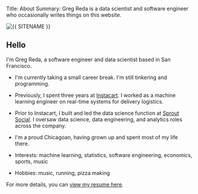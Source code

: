 Title: About
Summary: Greg Reda is a data scientist and software engineer who occasionally writes things on this website.

<img class="headshot" src="/images/headshot.jpg" alt="{{ SITENAME }}">

## Hello 

I'm Greg Reda, a software engineer and data scientist based in San Francisco.

- I'm currently taking a small career break. I'm still tinkering and programming.

- Previously, I spent three years at [Instacart](https://instacart.com). I worked as a machine learning engineer on real-time systems for delivery logistics.

- Prior to Instacart, I built and led the data science function at [Sprout Social](https://sproutsocial.com/). I oversaw data science, data engineering, and analytics roles across the company.

- I'm a proud Chicagoan, having grown up and spent most of my life there.

- Interests: machine learning, statistics, software engineering, economics, sports, music

- Hobbies: music, running, pizza making

For more details, you can [view my resume here](https://docs.google.com/document/d/1hJpdKFyDNzT4Hs2Ml7XjIBzmSDFSZTT_cFNYp4sPB3w/edit?usp=sharing).
